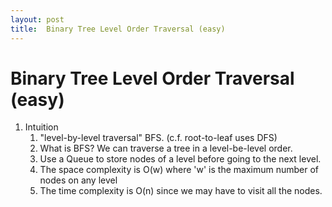 ```yaml
---
layout: post
title:  Binary Tree Level Order Traversal (easy)
---
```


# Binary Tree Level Order Traversal (easy)

1.  Intuition
    1.  "level-by-level traversal" BFS. (c.f. root-to-leaf uses DFS)
    2.  What is BFS? We can traverse a tree in a level-be-level order.  
    3.  Use a Queue to store nodes of a level before going to the next level. 
    4.  The space complexity is O(w) where 'w' is the maximum number of nodes on any level
    5.  The time complexity is O(n) since we may have to visit all the nodes.